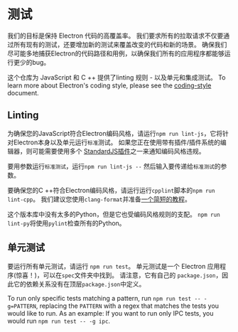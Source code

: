 # 测试

我们的目标是保持 Electron 代码的高覆盖率。 我们要求所有的拉取请求不仅要通过所有现有的测试，还要增加新的测试来覆盖改变的代码和新的场景。 确保我们尽可能多地捕获Electron的代码路径和用例，以确保我们所有的应用程序都能够运行更少的bug。

这个仓库为 JavaScript 和 C ++ 提供了linting 规则 - 以及单元和集成测试。 To learn more about Electron's coding style, please see the [coding-style](coding-style.md) document.

## Linting

为确保您的JavaScript符合Electron编码风格，请运行`npm run lint-js`，它将针对Electron本身以及单元运行`标准`测试。 如果您正在使用带有插件/插件系统的编辑器，则可能需要使用多个 [StandardJS插件](https://standardjs.com/#are-there-text-editor-plugins)之一来通知编码风格违规。

要用参数运行`标准测试`，运行`npm run lint-js --` 然后输入要传递给`标准测试`的参数。

要确保您的C ++符合Electron编码风格，请运行运行`cpplint`脚本的`npm run lint-cpp`。 我们建议您使用`clang-format`并准备[一个简短的教程](clang-format.md)。

这个版本库中没有太多的Python，但是它也受编码风格规则的支配。 `npm run lint-py`将使用`pylint`检查所有的Python。

## 单元测试

要运行所有单元测试，请运行 `npm run test`。 单元测试是一个 Electron 应用程序(惊喜！)，可以在`spec`文件夹中找到。 请注意，它有自己的 `package.json`，因此它的依赖关系没有在顶层`package.json`中定义。

To run only specific tests matching a pattern, run `npm run test --
-g=PATTERN`, replacing the `PATTERN` with a regex that matches the tests you would like to run. As an example: If you want to run only IPC tests, you would run `npm run test -- -g ipc`.